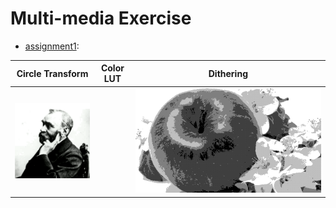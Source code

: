 # Multi-media Exercise

- [assignment1](https://github.com/zhanzongyuan/multi-media-exercise/tree/master/assignment1):

| Circle Transform                                  | Color LUT | Dithering                                                   |
| ------------------------------------------------- | --------- | ----------------------------------------------------------- |
| ![nobel2lena](assignment1/asserts/nobel2lena.GIF) |           | ![dithered_4x4mat](assignment1/asserts/dithered_2x2mat.bmp) |

